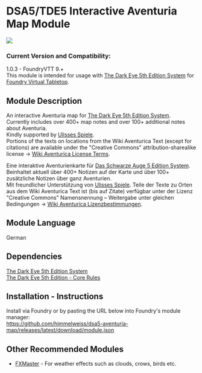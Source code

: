 # DSA5/TDE5 Interactive Aventuria Map Module
![](https://user-images.githubusercontent.com/7482909/150671556-6e327d89-3748-41cc-b2e5-de3de9bdde41.jpg)

### Current Version and Compatibility:
1.0.3 - FoundryVTT 9.+  
This module is intended for usage with [The Dark Eye 5th Edition System](https://github.com/Plushtoast/dsa5-foundryVTT/) for [Foundry Virtual Tabletop](https://foundryvtt.com/).

## Module Description
An interactive Aventuria map for [The Dark Eye 5th Edition System](https://github.com/Plushtoast/dsa5-foundryVTT/).  
Currently includes over 400+ map notes and over 100+ additional notes about Aventuria.  
Kindly supported by [Ulisses Spiele](https://ulisses-spiele.de/).  
Portions of the texts on locations from the Wiki Aventurica Text (except for citations) are available under the "Creative Commons" attribution-sharealike license -> [Wiki Aventurica License Terms](https://de.wiki-aventurica.de/wiki/Wiki_Aventurica:Lizenzbestimmungen).
  
Eine interaktive Aventurienkarte für [Das Schwarze Auge 5 Edition System](https://github.com/Plushtoast/dsa5-foundryVTT/).  
Beinhaltet aktuell über 400+ Notizen auf der Karte und über 100+ zusätzliche Notizen über ganz Aventurien.  
Mit freundlicher Unterstützung von [Ulisses Spiele](https://ulisses-spiele.de/).
Teile der Texte zu Orten aus dem Wiki Aventurica Text ist (bis auf Zitate) verfügbar unter der Lizenz "Creative Commons" Namensnennung – Weitergabe unter gleichen Bedingungen -> [Wiki Aventurica Lizenzbestimmungen](https://de.wiki-aventurica.de/wiki/Wiki_Aventurica:Lizenzbestimmungen).

## Module Language
German

## Dependencies
[The Dark Eye 5th Edition System](https://github.com/Plushtoast/dsa5-foundryVTT/)  
[The Dark Eye 5th Edition - Core Rules](https://www.f-shop.de/detail/index/sArticle/2157)

## Installation - Instructions
Install via Foundry or by pasting the URL below into Foundry's module manager:  
https://github.com/himmelweiss/dsa5-aventuria-map/releases/latest/download/module.json

## Other Recommended Modules
- [FXMaster](https://github.com/ghost-fvtt/fxmaster) - For weather effects such as clouds, crows, birds etc.
